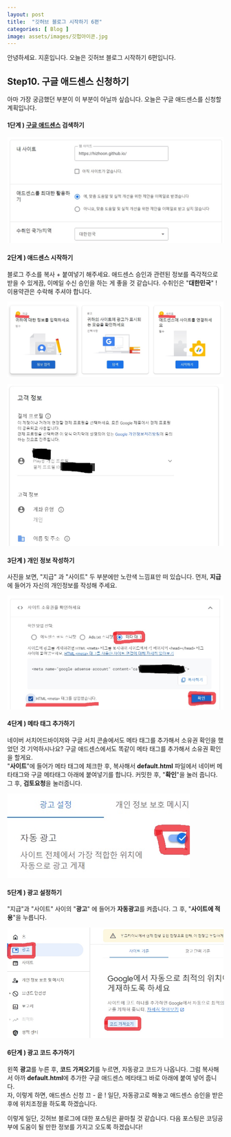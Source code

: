 ```yaml
---
layout: post
title:  "깃허브 블로그 시작하기 6편"
categories: [ Blog ]
image: assets/images/깃헙아이콘.jpg
---
```

 안녕하세요. 지훈입니다.
오늘은 깃허브 블로그 시작하기 6편입니다.

## Step10. 구글 애드센스 신청하기
아마 가장 궁금했던 부분이 이 부분이 아닐까 싶습니다. 오늘은 구글 애드센스를 신청할 계획입니다.

#### 1단계 ) [구글 애드센스](https://adsense.google.com/start/) 검색하기

![구글 애드센스 블로그 주소 등록](../assets/images/blog07/blog07_ad1.jpg)

#### 2단계 ) 애드센스 시작하기
블로그 주소를 복사 + 붙여넣기 해주세요. 애드센스 승인과 관련된 정보를 즉각적으로 받을 수 있게끔, 이메일 수신 승인을 하는 게 좋을 것 같습니다. 수취인은 "**대한민국**" ! 이용약관은 수락해 주셔야 합니다.

![구글 애드센스 홈 화면](../assets/images/blog07/blog07_ad2.jpg)

![구글 애드센스 광고수익을 받을 개인정보 작성](../assets/images/blog07/blog07_ad3.jpg)

#### 3단계 ) 개인 정보 작성하기
사진을 보면, "지급" 과 "사이트" 두 부분에만 노란색 느낌표만 떠 있습니다. 먼저, **지급**에 들어가 자신의 개인정보를 작성해 주세요.

![구글 애드센스 메타 태그 추가](../assets/images/blog07/blog07_ad4.jpg)

#### 4단계 ) 메타 태그 추가하기
네이버 서치어드바이저와 구글 서치 콘솔에서도 메타 태그를 추가해서 소유권 확인을 했었던 것 기억하시나요? 구글 애드센스에서도 똑같이 메타 태그를 추가해서 소유권 확인을 할게요.<br>"**사이트**"에 들어가 메타 태그에 체크한 후, 복사해서 **default.html** 파일에서 네이버 메타태그와 구글 메타태그 아래에 붙여넣기를 합니다. 커밋한 후, "**확인**"을 눌러 줍니다. 그 후, **검토요청**을 눌러줍니다.

![구글 애드센스 자동광고 설정](../assets/images/blog07/blog07_ad5.jpg)

#### 5단계 ) 광고 설정하기
"지급"과 "사이트" 사이의 "**광고**" 에 들어가 **자동광고**를 켜줍니다. 그 후, "**사이트에 적용**"을 누릅니다.

![구글 애드센스 광고 코드 추가](../assets/images/blog07/blog07_ad6.jpg)

#### 6단계 ) 광고 코드 추가하기
왼쪽 **광고**를 누른 후, **코드 가져오기**를 누르면, 자동광고 코드가 나옵니다. 그럼 복사해서 아까 **default.html**에 추가한 구글 애드센스 메타태그 바로 아래에 붙여 넣어 줍니다.<br>자, 이렇게 하면, 애드센스 신청 끄 - 읕 ! 일단, 자동광고로 해놓고 애드센스 승인을 받은 후에 위치조정을 하도록 하겠습니다.

이렇게 일단, 깃허브 블로그에 대한 포스팅은 끝마칠 것 같습니다. 다음 포스팅은 코딩공부에 도움이 될 만한 정보를 가지고 오도록 하겠습니다!

